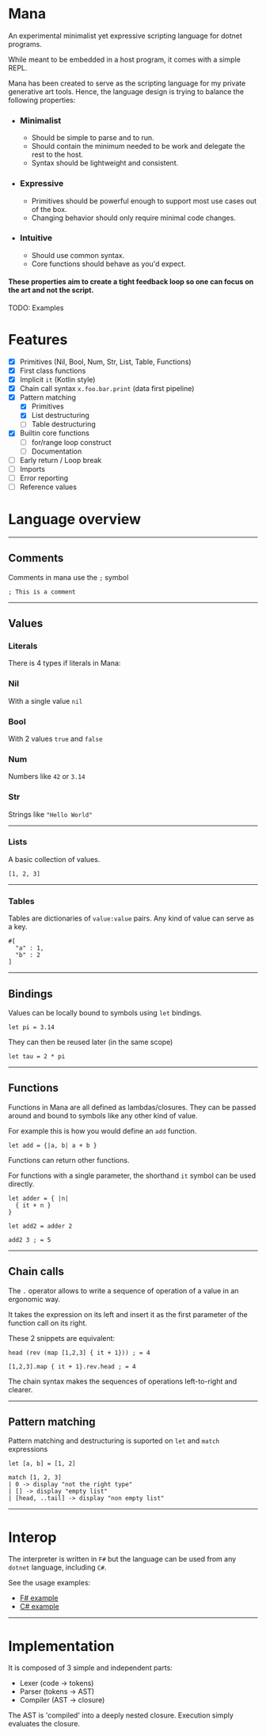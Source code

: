 # Mana

An experimental minimalist yet expressive scripting language for dotnet programs.

While meant to be embedded in a host program, it comes with a simple REPL.

Mana has been created to serve as the scripting language for my private generative art tools.
Hence, the language design is trying to balance the following properties:

- ### Minimalist
  - Should be simple to parse and to run.
  - Should contain the minimum needed to be work and delegate the rest to the host.
  - Syntax should be lightweight and consistent.
- ### Expressive
  - Primitives should be powerful enough to support most use cases out of the box.
  - Changing behavior should only require minimal code changes.
- ### Intuitive
  - Should use common syntax.
  - Core functions should behave as you'd expect.

#### These properties aim to create a tight feedback loop so one can focus on the art and not the script.

TODO: Examples

# Features

- [x] Primitives (Nil, Bool, Num, Str, List, Table, Functions)
- [x] First class functions
- [x] Implicit `it` (Kotlin style)
- [x] Chain call syntax `x.foo.bar.print` (data first pipeline)
- [x] Pattern matching
  - [x] Primitives
  - [x] List destructuring
  - [ ] Table destructuring
- [x] Builtin core functions
  - [ ] for/range loop construct
  - [ ] Documentation
- [ ] Early return / Loop break
- [ ] Imports
- [ ] Error reporting
- [ ] Reference values

# Language overview

---

## Comments

Comments in mana use the `;` symbol

`; This is a comment`


---

## Values

### Literals

There is 4 types if literals in Mana:

### Nil
With a single value `nil`
### Bool
With 2 values `true` and `false`
### Num
Numbers like `42` or `3.14`
### Str
Strings like `"Hello World"`

---

### Lists

A basic collection of values.

```
[1, 2, 3]
```

---

### Tables

Tables are dictionaries of `value:value` pairs. Any kind of value can serve as a key.

```
#[
  "a" : 1,
  "b" : 2
]
```

---

## Bindings

Values can be locally bound to symbols using `let` bindings.

```
let pi = 3.14
```

They can then be reused later (in the same scope)

```
let tau = 2 * pi
```

---

## Functions

Functions in Mana are all defined as lambdas/closures.
They can be passed around and bound to symbols like any other kind of value.

For example this is how you would define an `add` function.

```
let add = {|a, b| a + b } 
```

Functions can return other functions.

For functions with a single parameter, the shorthand `it` symbol can be used directly.

```
let adder = { |n|
  { it + n } 
}

let add2 = adder 2

add2 3 ; = 5
```

---

## Chain calls

The `.` operator allows to write a sequence of operation of a value in an ergonomic way.

It takes the expression on its left and insert it as the first parameter of the function call on its right.

These 2 snippets are equivalent:

```
head (rev (map [1,2,3] { it + 1})) ; = 4
```
```
[1,2,3].map { it + 1}.rev.head ; = 4
```

The chain syntax makes the sequences of operations left-to-right and clearer.

---

## Pattern matching

Pattern matching and destructuring is suported on `let` and `match` expressions

```
let [a, b] = [1, 2]

match [1, 2, 3]
| 0 -> display "not the right type"
| [] -> display "empty list"
| [head, ..tail] -> display "non empty list"

```

---

# Interop

The interpreter is written in `F#` but the language can be used from any `dotnet` language, including `C#`.

See the usage examples:
- [F# example](Example%20Fsharp/Program.fs)
- [C# example](Example%20Csharp/Program.cs)

---

# Implementation

It is composed of 3 simple and independent parts:
- Lexer (code -> tokens)
- Parser (tokens -> AST)
- Compiler (AST -> closure)

The AST is 'compiled' into a deeply nested closure. Execution simply evaluates the closure.